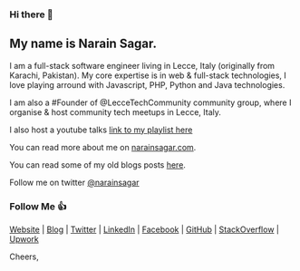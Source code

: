 ### Hi there 👋

## My name is Narain Sagar. 

I am a full-stack software engineer living in Lecce, Italy (originally from Karachi, Pakistan). My core expertise is in web & full-stack technologies, I love playing arround with Javascript, PHP, Python and Java technologies. 

I am also a #Founder of @LecceTechCommunity community group, where I organise & host community tech meetups in Lecce, Italy.

I also host a youtube talks [link to my playlist here](https://www.youtube.com/playlist?list=PLFld3mk5ceA491_BvFezzofF20BOtxBwI)

You can read more about me on [narainsagar.com](http://narainsagar.com).

You can read some of my old blogs posts [here](http://narainsagar.com/blog).

Follow me on twitter [@narainsagar](https://twitter.com/narainsagar)

### Follow Me 👍

[Website](http://narainsagar.com) | 
[Blog](http://narainsagar.com/blog) | 
[Twitter](https://twitter.com/narainsagar) | 
[LinkedIn](https://www.linkedin.com/pk/narainsagar) | 
[Facebook](https://facebook.com/NarainSagarPage) | 
[GitHub](https://github.com/narainsagar) | 
[StackOverflow](https://www.stackoverflow.com/users/5228251/narainsagar) | 
[Upwork](https://www.upwork.com/freelancers/~01050a14629af3bda8)

Cheers,

<!--
**narainsagar/narainsagar** is a ✨ _special_ ✨ repository because its `README.md` (this file) appears on your GitHub profile.

Here are some ideas to get you started:

- 🔭 I’m currently working on ...
- 🌱 I’m currently learning ...
- 👯 I’m looking to collaborate on ...
- 🤔 I’m looking for help with ...
- 💬 Ask me about ...
- 📫 How to reach me: ...
- 😄 Pronouns: ...
- ⚡ Fun fact: ...
-->
